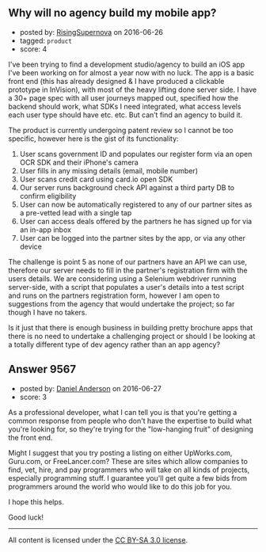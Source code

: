 ## Why will no agency build my mobile app?

- posted by: [RisingSupernova](https://stackexchange.com/users/8707573/risingsupernova) on 2016-06-26
- tagged: `product`
- score: 4

I've been trying to find a development studio/agency to build an iOS app I've been working on for almost a year now with no luck. The app is a basic front end (this has already designed & I have produced a clickable prototype in InVision), with most of the heavy lifting done server side. I have a 30+ page spec with all user journeys mapped out, specified how the backend should work, what SDKs I need integrated, what access levels each user type should have etc. etc. But can’t find an agency to build it.

The product is currently undergoing patent review so I cannot be too specific, however here is the gist of its functionality:

 1. User scans government ID and populates our register form via an open OCR SDK and their iPhone's camera
 2. User fills in any missing details (email, mobile number)
 3. User scans credit card using card.io open SDK
 4. Our server runs background check API against a third party DB to confirm eligibility 
5. User can now be automatically registered to any of our partner sites as a pre-vetted lead with a single tap
 6. User can access deals offered by the partners he has signed up for via an in-app inbox
 7. User can be logged into the partner sites by the app, or via any other device

The challenge is point 5 as none of our partners have an API we can use, therefore our server needs to fill in the partner's registration firm with the users details. We are considering using a Selenium webdriver running server-side, with a script that populates a user's details into a test script and runs on the partners registration form, however I am open to suggestions from the agency that would undertake the project; so far though I have no takers.

Is it just that there is enough business in building pretty brochure apps that there is no need to undertake a challenging project or should I be looking at a totally different type of dev agency rather than an app agency? 

 

 


## Answer 9567

- posted by: [Daniel Anderson](https://stackexchange.com/users/8398759/daniel-anderson) on 2016-06-27
- score: 3

As a professional developer, what I can tell you is that you're getting a common response from people who don't have the expertise to build what you're looking for, so they're trying for the "low-hanging fruit" of designing the front end.  

Might I suggest that you try posting a listing on either UpWorks.com, Guru.com, or FreeLancer.com?  These are sites which allow companies to find, vet, hire, and pay programmers who will take on all kinds of projects, especially programming stuff.  I guarantee you'll get quite a few bids from programmers around the world who would like to do this job for you.

I hope this helps.

Good luck!



---

All content is licensed under the [CC BY-SA 3.0 license](https://creativecommons.org/licenses/by-sa/3.0/).
